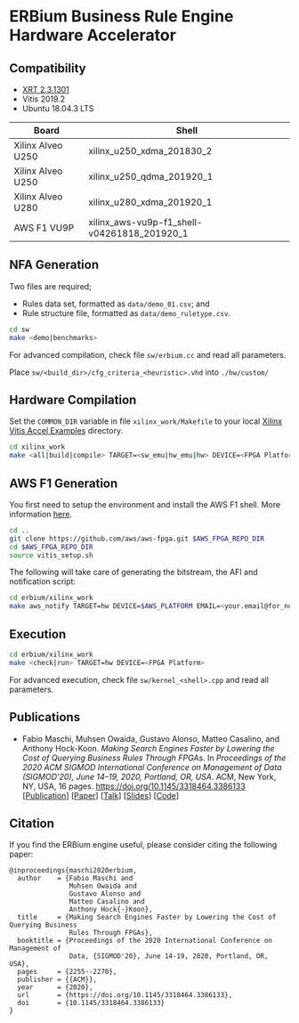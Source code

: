 ERBium Business Rule Engine Hardware Accelerator
===========================

## Compatibility ##
- [XRT 2.3.1301](https://github.com/Xilinx/XRT/tree/2019.2.0.3)
- Vitis 2019.2
- Ubuntu 18.04.3 LTS

Board | Shell 
------|-------
Xilinx Alveo U250|xilinx_u250_xdma_201830_2
Xilinx Alveo U250|xilinx_u250_qdma_201920_1
Xilinx Alveo U280|xilinx_u280_xdma_201920_1
AWS F1 VU9P|xilinx_aws-vu9p-f1_shell-v04261818_201920_1


## NFA Generation ##
Two files are required;
 - Rules data set, formatted as `data/demo_01.csv`; and
 - Rule structure file, formatted as `data/demo_ruletype.csv`.

```bash
cd sw
make <demo|benchmarks>
```

For advanced compilation, check file `sw/erbium.cc` and read all parameters.

Place `sw/<build_dir>/cfg_criteria_<heuristic>.vhd` into `./hw/custom/`


## Hardware Compilation ##
Set the `COMMON_DIR` variable in file `xilinx_work/Makefile` to your local [Xilinx Vitis Accel Examples](https://github.com/Xilinx/Vitis_Accel_Examples) directory.

```bash
cd xilinx_work
make <all|build|compile> TARGET=<sw_emu|hw_emu|hw> DEVICE=<FPGA Platform>
```


## AWS F1 Generation ##
You first need to setup the environment and install the AWS F1 shell. More information [here](https://github.com/aws/aws-fpga/tree/master/Vitis).

```bash
cd ..
git clone https://github.com/aws/aws-fpga.git $AWS_FPGA_REPO_DIR
cd $AWS_FPGA_REPO_DIR
source vitis_setup.sh
```

The following will take care of generating the bitstream, the AFI and notification script:

```bash
cd erbium/xilinx_work
make aws_notify TARGET=hw DEVICE=$AWS_PLATFORM EMAIL=<your.email@for_nofication_when.done>
```


## Execution ##
```bash
cd erbium/xilinx_work
make <check|run> TARGET=hw DEVICE=<FPGA Platform>
```
For advanced execution, check file `sw/kernel_<shell>.cpp` and read all parameters.


## Publications ##
- Fabio Maschi, Muhsen Owaida, Gustavo Alonso, Matteo Casalino, and Anthony Hock-Koon. *Making Search Engines Faster by Lowering the Cost of Querying Business Rules Through FPGAs*. In *Proceedings of the 2020 ACM SIGMOD International Conference on Management of Data (SIGMOD’20), June 14–19, 2020, Portland, OR, USA*. ACM, New York, NY, USA, 16 pages. https://doi.org/10.1145/3318464.3386133
 \[[Publication](https://doi.org/10.1145/3318464.3386133)\] \[[Paper](https://dl.acm.org/doi/pdf/10.1145/3318464.3386133)\] \[[Talk](https://www.youtube.com/watch?v=vCIW_RL91as)\] \[[Slides](https://www.research-collection.ethz.ch/bitstream/handle/20.500.11850/419479/2020-06-18SIGMOD.pdf)\] \[[Code](https://github.com/fpgasystems/erbium)\]

## Citation ##
If you find the ERBium engine useful, please consider citing the following paper:

```
@inproceedings{maschi2020erbium,
  author    = {Fabio Maschi and
               Muhsen Owaida and
               Gustavo Alonso and
               Matteo Casalino and
               Anthony Hock{-}Koon},
  title     = {Making Search Engines Faster by Lowering the Cost of Querying Business
               Rules Through FPGAs},
  booktitle = {Proceedings of the 2020 International Conference on Management of
               Data, {SIGMOD'20}, June 14-19, 2020, Portland, OR, USA},
  pages     = {2255--2270},
  publisher = {{ACM}},
  year      = {2020},
  url       = {https://doi.org/10.1145/3318464.3386133},
  doi       = {10.1145/3318464.3386133}
}
```